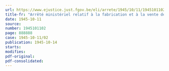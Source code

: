 ```yaml
---
url: https://www.ejustice.just.fgov.be/eli/arrete/1945/10/11/1945101102/justel
title-fr: "Arrêté ministériel relatif à la fabrication et à la vente des biscuits"
date: 1945-10-11
source:
number: 1945101102
page: 888888
case: 1945-10-11/02
publication: 1945-10-14
starts:
modifies:
pdf-original:
pdf-consolidated:
---
```


